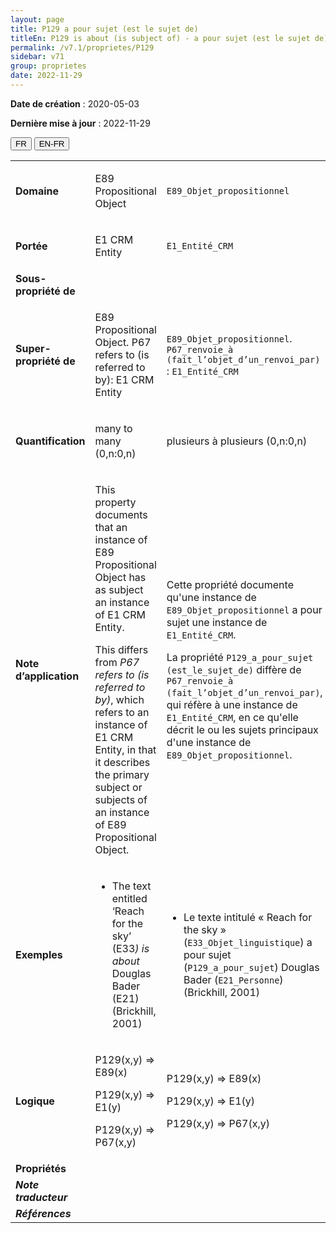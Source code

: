 ```yaml
---
layout: page
title: P129 a pour sujet (est le sujet de)
titleEn: P129 is about (is subject of) - a pour sujet (est le sujet de)
permalink: /v7.1/proprietes/P129
sidebar: v71
group: proprietes
date: 2022-11-29
---
```


**Date de création** : 2020-05-03

**Dernière mise à jour** : 2022-11-29

<div class="lang-buttons">
  <button id="fr" class="activate">FR</button>
  <button id="en-fr">EN-FR</button>
</div>

<table>
				<tbody>
				<tr>
					<td><strong>Domaine</strong></td>
					<td class="en"><p>E89 Propositional Object</p>
							</td>
						<td><p><code class="language-plaintext highlighter-rouge">E89_Objet_propositionnel</code></p>
							</td>
						</tr>
					<tr>
					<td><strong>Portée</strong></td>
					<td class="en"><p>E1 CRM Entity</p>
							</td>
						<td><p><code class="language-plaintext highlighter-rouge">E1_Entité_CRM</code></p>
							</td>
						</tr>
					<tr>
					<td><strong>Sous-propriété de</strong></td>
					<td class="en"><p></p>
							</td>
						<td><p></p>
							</td>
						</tr>
					<tr>
					<td><strong>Super-propriété de</strong></td>
					<td class="en"><p>E89 Propositional Object. P67 refers to (is referred to by): E1 CRM Entity</p>
							</td>
						<td><p><code class="language-plaintext highlighter-rouge">E89_Objet_propositionnel</code>. <code class="language-plaintext highlighter-rouge">P67_renvoie_à (fait_l’objet_d’un_renvoi_par)</code> : <code class="language-plaintext highlighter-rouge">E1_Entité_CRM</code></p>
							</td>
						</tr>
					<tr>
					<td><strong>Quantification</strong></td>
					<td class="en"><p>many to many (0,n:0,n)</p>
							</td>
						<td><p>plusieurs à plusieurs (0,n:0,n)</p>
							</td>
						</tr>
					<tr>
					<td><strong>Note d’application</strong></td>
					<td class="en"><p>This property documents that an instance of E89 Propositional Object has as subject an instance of E1 CRM Entity. <strong></strong></p>
							<p>This differs from <em>P67 refers to (is referred to by)</em>, which refers to an instance of E1 CRM Entity, in that it describes the primary subject or subjects of an instance of E89 Propositional Object.</p>
							</td>
						<td><p>Cette propriété documente qu'une instance de <code class="language-plaintext highlighter-rouge">E89_Objet_propositionnel</code> a pour sujet une instance de <code class="language-plaintext highlighter-rouge">E1_Entité_CRM</code>.</p>
							<p></p>
							<p>La propriété <code class="language-plaintext highlighter-rouge">P129_a_pour_sujet (est_le_sujet_de)</code> diffère de <code class="language-plaintext highlighter-rouge">P67_renvoie_à (fait_l’objet_d’un_renvoi_par)</code>, qui réfère à une instance de <code class="language-plaintext highlighter-rouge">E1_Entité_CRM</code>, en ce qu'elle décrit le ou les sujets principaux d'une instance de <code class="language-plaintext highlighter-rouge">E89_Objet_propositionnel</code>.</p>
							</td>
						</tr>
					<tr>
					<td><strong>Exemples</strong></td>
					<td class="en"><ul><li><p>The text entitled ‘Reach for the sky’ (E33<em>) is about</em> Douglas Bader (E21) (Brickhill, 2001)</p>
							</li>
									</ul></td>
						<td><ul><li><p>Le texte intitulé « Reach for the sky » (<code class="language-plaintext highlighter-rouge">E33_Objet_linguistique</code>) a pour sujet (<code class="language-plaintext highlighter-rouge">P129_a_pour_sujet</code>) Douglas Bader (<code class="language-plaintext highlighter-rouge">E21_Personne</code>) (Brickhill, 2001)</p>
							</li>
									</ul></td>
						</tr>
					<tr>
					<td><strong>Logique</strong></td>
					<td class="en"><p>P129(x,y) ⇒ E89(x)</p>
							<p>P129(x,y) ⇒ E1(y) </p>
							<p>P129(x,y) ⇒ P67(x,y)</p>
							</td>
						<td><p>P129(x,y) ⇒ E89(x)</p>
							<p>P129(x,y) ⇒ E1(y) </p>
							<p>P129(x,y) ⇒ P67(x,y)</p>
							</td>
						</tr>
					<tr>
					<td><strong>Propriétés</strong></td>
					<td class="en"><p></p>
							</td>
						<td><p></p>
							</td>
						</tr>
					<tr>
					<td><strong><em>Note traducteur</em></strong></td>
					<td colspan="2"><p></p>
							</td>
						</tr>
					<tr>
					<td><strong><em>Références</em></strong></td>
					<td colspan="2"><p><em></em></p>
							</td>
						</tr>
					</tbody>
				</table>
				